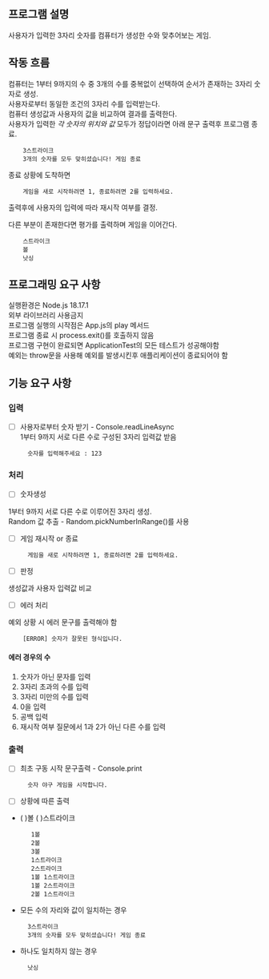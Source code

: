 ## 프로그램 설명
사용자가 입력한 3자리 숫자를 컴퓨터가 생성한 수와 맞추어보는 게임.

##  작동 흐름
컴퓨터는 1부터 9까지의 수 중 3개의 수를 중복없이 선택하여 순서가 존재하는 3자리 숫자로 생성.   
사용자로부터 동일한 조건의 3자리 수를 입력받는다.  
컴퓨터 생성값과 사용자의 값을 비교하여 결과를 출력한다.  
사용자가 입력한 *각 숫자의 위치와 값* 모두가 정답이라면 아래 문구 출력후 프로그램 종료.

        3스트라이크
        3개의 숫자를 모두 맞히셨습니다! 게임 종료

종료 상황에 도착하면  

        게임을 새로 시작하려면 1, 종료하려면 2를 입력하세요.
출력후에 사용자의 입력에 따라 재시작 여부를 결정.

다른 부분이 존재한다면 평가를 출력하며 게임을 이어간다.

        스트라이크
        볼
        낫싱


## 프로그래밍 요구 사항

실행환경은 Node.js 18.17.1<br>
외부 라이브러리 사용금지<br>
프로그램 실행의 시작점은 App.js의 play 메서드<br>
프로그램 종료 시 process.exit()를 호출하지 않음<br>
프로그램 구현이 완료되면 ApplicationTest의 모든 테스트가 성공해야함<br>
예외는 throw문을 사용해 예외를 발생시킨후 애플리케이션이 종료되어야 함

## 기능 요구 사항 

### 입력

- [ ] 사용자로부터 숫자 받기 - Console.readLineAsync<br>1부터 9까지 서로 다른 수로 구성된 3자리 입력값 받음

        숫자를 입력해주세요 : 123


### 처리
- [ ] 숫자생성

1부터 9까지 서로 다른 수로 이루어진 3자리 생성.<br>Random 값 추출 - Random.pickNumberInRange()를 사용

- [ ] 게임 재시작 or 종료

        게임을 새로 시작하려면 1, 종료하려면 2를 입력하세요.

- [ ] 판정

생성값과 사용자 입력값 비교

- [ ] 에러 처리

예외 상황 시 에러 문구를 출력해야 함

        [ERROR] 숫자가 잘못된 형식입니다.

#### 에러 경우의 수
1. 숫자가 아닌 문자를 입력
2. 3자리 초과의 수를 입력
3. 3자리 미만의 수를 입력
4. 0을 입력
5. 공백 입력
6. 재시작 여부 질문에서 1과 2가 아닌 다른 수를 입력


### 출력

- [ ] 최초 구동 시작 문구출력 - Console.print

        숫자 야구 게임을 시작합니다.

- [ ] 상황에 따른 출력
- ( )볼 ( )스트라이크

         1볼
         2볼
         3볼
         1스트라이크
         2스트라이크
         1볼 1스트라이크
         1볼 2스트라이크
         2볼 1스트라이크

- 모든 수의 자리와 값이 일치하는 경우

        3스트라이크
        3개의 숫자를 모두 맞히셨습니다! 게임 종료

- 하나도 일치하지 않는 경우

        낫싱
